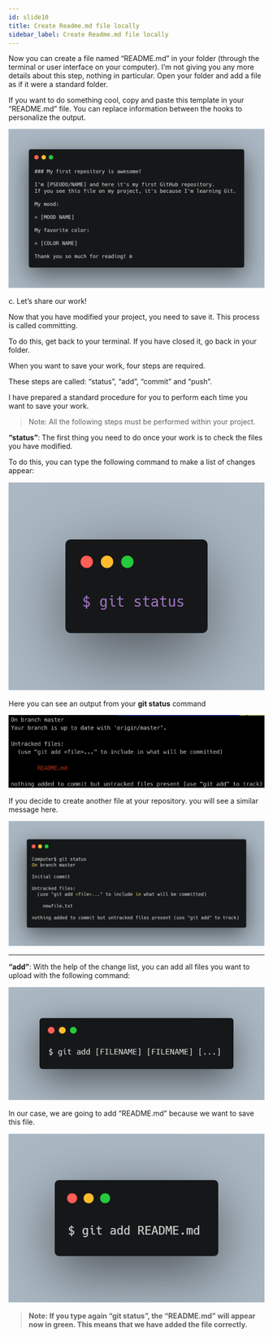 ```yaml
---
id: slide10
title: Create Readme.md file locally
sidebar_label: Create Readme.md file locally
---
```



Now you can create a file named “README.md” in your folder (through the terminal or user interface on your computer). I’m not giving you any more details about this step, nothing in particular. Open your folder and add a file as if it were a standard folder.

If you want to do something cool, copy and paste this template in your “README.md” file. You can replace information between the hooks to personalize the output.


![xxx](https://raw.githubusercontent.com/ChickenKyiv/awesome-git-article/master/img/carbon/a-004-readme-content.png)


<!-- ![xxx](https://raw.githubusercontent.com/ChickenKyiv/awesome-git-article/master/img/b-10-github-changes-readme-added.png) -->


c. Let’s share our work!

Now that you have modified your project, you need to save it. This process is called committing.

To do this, get back to your terminal. If you have closed it, go back in your folder.

When you want to save your work, four steps are required.

These steps are called: “status”, “add”, “commit” and “push”.

I have prepared a standard procedure for you to perform each time you want to save your work.


> Note: All the following steps must be performed within your project.




**“status”**: The first thing you need to do once your work is to check the files you have modified.

To do this, you can type the following command to make a list of changes appear:
<!-- `$ git status` -->


![xxx](https://raw.githubusercontent.com/ChickenKyiv/awesome-git-article/master/img/carbon/a-005-git-status.png)


Here you can see an output from your **git status** command


![xxx](https://raw.githubusercontent.com/ChickenKyiv/awesome-git-article/master/img/b-09-git-status.png)


If you decide to create another file at your repository. you will see a similar message here.

![xxx](https://raw.githubusercontent.com/ChickenKyiv/awesome-git-article/master/img/carbon/b-03-git-status-before-commit.png)

---




**“add”**: With the help of the change list, you can add all files you want to upload with the following command:


<!-- `$ git add [FILENAME] [FILENAME]` [...] -->

![xxx](https://raw.githubusercontent.com/ChickenKyiv/awesome-git-article/master/img/carbon/a-006-git-add.png)


In our case, we are going to add “README.md” because we want to save this file.

<!-- `$ git add README.md` -->

![xxx](https://raw.githubusercontent.com/ChickenKyiv/awesome-git-article/master/img/carbon/a-007-git-add-readme.png)

> **Note: If you type again “git status”, the “README.md” will appear now in green. This means that we have added the file correctly.**
